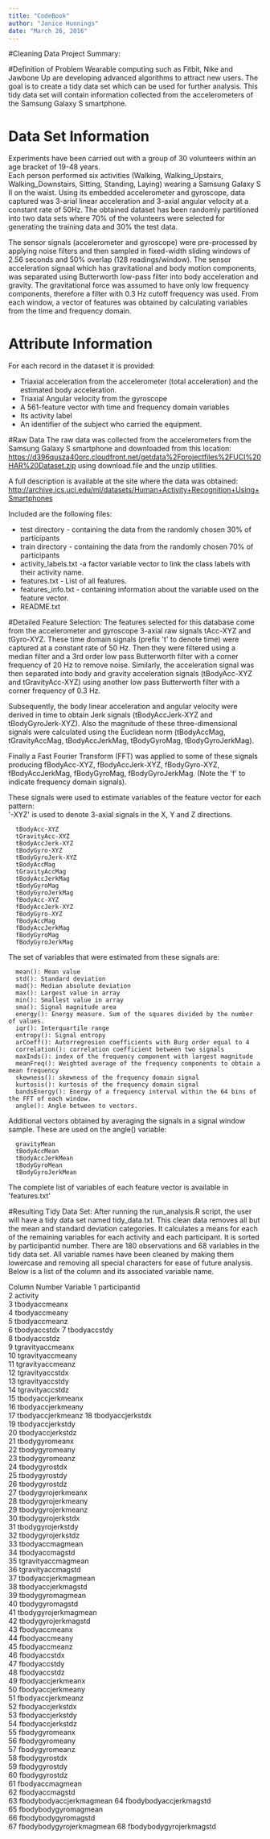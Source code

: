 ```yaml
---
title: "CodeBook"
author: "Janice Hunnings"
date: "March 26, 2016"
---
```


#Cleaning Data Project Summary:

#Definition of Problem
  Wearable computing such as Fitbit, Nike and Jawbone Up are developing advanced algorithms to attract
new users.  The goal is to create a tidy data set which can be used for further analysis.  This tidy
data set will contain information collected from the accelerometers of the Samsung Galaxy S smartphone.

# Data Set Information
   Experiments have been carried out with a group of 30 volunteers within an age bracket of 19-48 years.  
Each person performed six activities (Walking, Walking_Upstairs, Walking_Downstairs, Sitting, Standing,
Laying) wearing a Samsung Galaxy S II on the waist.  Using its embedded accelerometer and gyroscope,
data captured was 3-arial linear acceleration and 3-axial angular velocity at a constant rate of 50Hz.
The obtained dataset has been randomly partitioned into two data sets where 70% of the volunteers were
selected for generating the training data and 30% the test data.

   The sensor signals (accelerometer and gyroscope) were pre-processed by applying noise filters and
then sampled in fixed-width sliding windows of 2.56 seconds and 50% overlap (128 readings/window).  The
sensor acceleration signaal which has gravitational and body motion components, was separated using
Butterworth low-pass filter into body acceleration and gravity.  The gravitational force was assumed
to have only low frequency components, therefore a filter with 0.3 Hz cutoff frequency was used.  From
each window, a vector of features was obtained by calculating variables from the time and frequency
domain.

# Attribute Information
For each record in the dataset it is provided:
- Triaxial acceleration from the accelerometer (total acceleration) and the estimated body acceleration.
- Triaxial Angular velocity from the gyroscope
- A 561-feature vector with time and frequency domain variables
- Its activity label
- An identifier of the subject who carried the equipment.

#Raw Data
  The raw data was collected from the accelerometers from the Samsung Galaxy S smartphone and downloaded from this location: https://d396qusza40orc.cloudfront.net/getdata%2Fprojectfiles%2FUCI%20HAR%20Dataset.zip
using download.file and the unzip utilities.

  A full description is available at the site where the data was obtained:
http://archive.ics.uci.edu/ml/datasets/Human+Activity+Recognition+Using+Smartphones 

Included are the following files:
  - test directory - containing the data from the randomly chosen 30% of participants
  - train directory - containing the data from the randomly chosen 70% of participants
  - activity_labels.txt -a factor variable vector to link the class labels with their activity name.
  - features.txt - List of all features.
  - features_info.txt - containing information about the variable used on the feature vector.
  - README.txt


#Detailed Feature Selection:
   The features selected for this database come from the accelerometer and gyroscope 3-axial raw signals tAcc-XYZ and tGyro-XYZ. These time domain signals (prefix 't' to denote time) were captured at a constant rate of 50 Hz. Then they were filtered using a median filter and a 3rd order low pass Butterworth filter with a corner frequency of 20 Hz to remove noise. Similarly, the acceleration signal was then separated into body and gravity acceleration signals (tBodyAcc-XYZ and tGravityAcc-XYZ) using another low pass Butterworth filter with a corner frequency of 0.3 Hz. 

Subsequently, the body linear acceleration and angular velocity were derived in time to obtain Jerk signals (tBodyAccJerk-XYZ and tBodyGyroJerk-XYZ). Also the magnitude of these three-dimensional signals were calculated using the Euclidean norm (tBodyAccMag, tGravityAccMag, tBodyAccJerkMag, tBodyGyroMag, tBodyGyroJerkMag). 

Finally a Fast Fourier Transform (FFT) was applied to some of these signals producing fBodyAcc-XYZ, fBodyAccJerk-XYZ, fBodyGyro-XYZ, fBodyAccJerkMag, fBodyGyroMag, fBodyGyroJerkMag. (Note the 'f' to indicate frequency domain signals). 

These signals were used to estimate variables of the feature vector for each pattern:  
'-XYZ' is used to denote 3-axial signals in the X, Y and Z directions.

      tBodyAcc-XYZ
      tGravityAcc-XYZ
      tBodyAccJerk-XYZ
      tBodyGyro-XYZ
      tBodyGyroJerk-XYZ
      tBodyAccMag
      tGravityAccMag
      tBodyAccJerkMag
      tBodyGyroMag
      tBodyGyroJerkMag
      fBodyAcc-XYZ
      fBodyAccJerk-XYZ
      fBodyGyro-XYZ
      fBodyAccMag
      fBodyAccJerkMag
      fBodyGyroMag
      fBodyGyroJerkMag

The set of variables that were estimated from these signals are: 

      mean(): Mean value
      std(): Standard deviation
      mad(): Median absolute deviation 
      max(): Largest value in array
      min(): Smallest value in array
      sma(): Signal magnitude area
      energy(): Energy measure. Sum of the squares divided by the number of values. 
      iqr(): Interquartile range 
      entropy(): Signal entropy
      arCoeff(): Autorregresion coefficients with Burg order equal to 4
      correlation(): correlation coefficient between two signals
      maxInds(): index of the frequency component with largest magnitude
      meanFreq(): Weighted average of the frequency components to obtain a mean frequency
      skewness(): skewness of the frequency domain signal 
      kurtosis(): kurtosis of the frequency domain signal 
      bandsEnergy(): Energy of a frequency interval within the 64 bins of the FFT of each window.
      angle(): Angle between to vectors.

Additional vectors obtained by averaging the signals in a signal window sample. These are used on the angle() variable:

      gravityMean
      tBodyAccMean
      tBodyAccJerkMean
      tBodyGyroMean
      tBodyGyroJerkMean

The complete list of variables of each feature vector is available in 'features.txt'

#Resulting Tidy Data Set:
After running the run_analysis.R script, the user will have a tidy data set named tidy_data.txt.  This clean data removes all but the mean and standard deviation categories.  It calculates a means for each of the remaining variables for each activity and each participant.  It is sorted by participantid number. There are 180 observations and 68 variables in the tidy data set.  All variable names have been cleaned by making them lowercase and removing all special characters for ease of future analysis.  Below is a list of the column and its associated variable name. 

Column Number     Variable
  1              participantid          
  2              activity              
  3              tbodyaccmeanx           
  4              tbodyaccmeany           
  5              tbodyaccmeanz           
  6              tbodyaccstdx 
  7              tbodyaccstdy            
  8              tbodyaccstdz            
  9              tgravityaccmeanx        
  10             tgravityaccmeany       
  11             tgravityaccmeanz       
  12             tgravityaccstdx        
  13             tgravityaccstdy         
  14             tgravityaccstdz         
  15             tbodyaccjerkmeanx      
  16             tbodyaccjerkmeany       
  17             tbodyaccjerkmeanz 
  18             tbodyaccjerkstdx        
  19             tbodyaccjerkstdy        
  20             tbodyaccjerkstdz       
  21             tbodygyromeanx          
  22             tbodygyromeany          
  23             tbodygyromeanz          
  24             tbodygyrostdx           
  25             tbodygyrostdy           
  26             tbodygyrostdz          
  27             tbodygyrojerkmeanx      
  28             tbodygyrojerkmeany     
  29             tbodygyrojerkmeanz      
  30             tbodygyrojerkstdx       
  31             tbodygyrojerkstdy       
  32             tbodygyrojerkstdz       
  33             tbodyaccmagmean        
  34             tbodyaccmagstd          
  35             tgravityaccmagmean      
  36             tgravityaccmagstd       
  37             tbodyaccjerkmagmean     
  38             tbodyaccjerkmagstd      
  39             tbodygyromagmean       
  40             tbodygyromagstd        
  41             tbodygyrojerkmagmean   
  42             tbodygyrojerkmagstd     
  43             fbodyaccmeanx           
  44             fbodyaccmeany          
  45             fbodyaccmeanz           
  46             fbodyaccstdx           
  47             fbodyaccstdy           
  48             fbodyaccstdz        
  49             fbodyaccjerkmeanx       
  50             fbodyaccjerkmeany       
  51             fbodyaccjerkmeanz      
  52             fbodyaccjerkstdx       
  53             fbodyaccjerkstdy        
  54             fbodyaccjerkstdz       
  55             fbodygyromeanx         
  56             fbodygyromeany          
  57             fbodygyromeanz         
  58             fbodygyrostdx          
  59             fbodygyrostdy          
  60             fbodygyrostdz          
  61             fbodyaccmagmean        
  62             fbodyaccmagstd         
  63             fbodybodyaccjerkmagmean 
  64             fbodybodyaccjerkmagstd  
  65             fbodybodygyromagmean    
  66             fbodybodygyromagstd     
  67             fbodybodygyrojerkmagmean
  68             fbodybodygyrojerkmagstd 
  
  